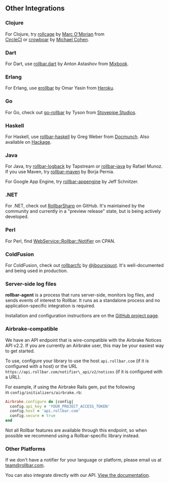 ## Other Integrations

### Clojure

For Clojure, try [rollcage](https://github.com/circleci/rollcage) by
[Marc O'Morian](https://github.com/marcomorain) from
[CircleCI](https://circleci.com) or [crowboar](https://github.com/mcohen01/crowbar) by [Michael
Cohen](https://github.com/mcohen01).

### Dart

For Dart, use [rollbar.dart](https://github.com/Mixbook/rollbar.dart) by Anton Astashov
from [Mixbook](http://www.mixbook.com/?utm_source=rollbar&utm_medium=docs&utm_campaign=friends).

### Erlang

For Erlang, use [erollbar](https://github.com/omarkj/erollbar) by Omar Yasin from
[Heroku](https://www.heroku.com/?utm_source=rollbar&utm_medium=docs&utm_campaign=friends).

### Go

For Go, check out [go-rollbar](https://github.com/stvp/rollbar) by Tyson from
[Stovepipe Studios](http://www.stovepipestudios.com/?utm_source=rollbar&utm_medium=docs&utm_campaign=friends).

### Haskell

For Haskell, use [rollbar-haskell](https://github.com/docmunch/rollbar-haskell) by Greg Weber from
[Docmunch](https://www.docmunch.com/?utm_source=rollbar&utm_medium=docs&utm_campaign=friends).
Also available on [Hackage](http://hackage.haskell.org/package/rollbar-0.3).

### Java

For Java, try [rollbar-logback](https://github.com/tapstream/rollbar-logback) by Tapstream or
[rollbar-java](https://github.com/rafael-munoz/rollbar-java) by Rafael Munoz. If you use Maven, try
[rollbar-maven](https://github.com/borjafpa/rollbar-maven) by Borja Pernia.

For Google App Engine, try [rollbar-appengine](https://github.com/stickfigure/rollbar-appengine) by
Jeff Schnitzer.

### .NET

For .NET, check out [RollbarSharp](https://github.com/mroach/RollbarSharp) on GitHub. It's
maintained by the community and currently in a "preview release" state, but is being actively
developed.

### Perl

For Perl, find
[WebService::Rollbar::Notifier](https://metacpan.org/pod/WebService::Rollbar::Notifier) on CPAN.

### ColdFusion

For ColdFusion, check out [rollbarcfc](https://github.com/jboursiquot/rollbarcfc) by
[@jboursiquot](https://twitter.com/jboursiquot). It's well-documented and being used in production.

### Server-side log files

**rollbar-agent** is a process that runs server-side, monitors log
files, and sends events of interest to Rollbar. It runs as a standalone
process and no application-specific integration is required.

Installation and configuration instructions are on the
[GitHub project page](http://github.com/rollbar/rollbar-agent).

### Airbrake-compatible

We have an API endpoint that is wire-compatible with the Airbrake
Notices API v2.2. If you are currently an Airbrake user, this may be
your easiest way to get started.

To use, configure your library to use the host `api.rollbar.com` (if it is configured with a host)
or the URL `https://api.rollbar.com/notifier\_api/v2/notices` (if it is configured
with a URL).

For example, if using the Airbrake Rails gem, put the following
in `config/initializers/airbrake.rb`:

```ruby
Airbrake.configure do |config|
  config.api_key = 'YOUR_PROJECT_ACCESS_TOKEN'
  config.host = 'api.rollbar.com'
  config.secure = true
end
```

Not all Rollbar features are available through this endpoint, so when
possible we recommend using a Rollbar-specific library instead.

### Other Platforms

If we don't have a notifier for your language or platform, please email us at
[team@rollbar.com](mailto:team@rollbar.com?subject=Please+make+a+notifier+for+my+platform).

You can also integrate directly with our API.
[View the documentation](https://rollbar.com/docs/api/items/).
